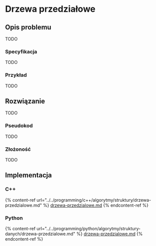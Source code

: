 # Drzewa przedziałowe

## Opis problemu

TODO

### Specyfikacja

TODO

### Przykład

TODO

## Rozwiązanie

TODO

### Pseudokod

TODO

### Złożoność

TODO

## Implementacja

### C++

{% content-ref url="../../programming/c++/algorytmy/struktury/drzewa-przedzialowe.md" %}
[drzewa-przedzialowe.md](../../programming/c++/algorytmy/struktury/drzewa-przedzialowe.md)
{% endcontent-ref %}

### Python

{% content-ref url="../../programming/python/algorytmy/struktury-danych/drzewa-przedzialowe.md" %}
[drzewa-przedzialowe.md](../../programming/python/algorytmy/struktury-danych/drzewa-przedzialowe.md)
{% endcontent-ref %}
